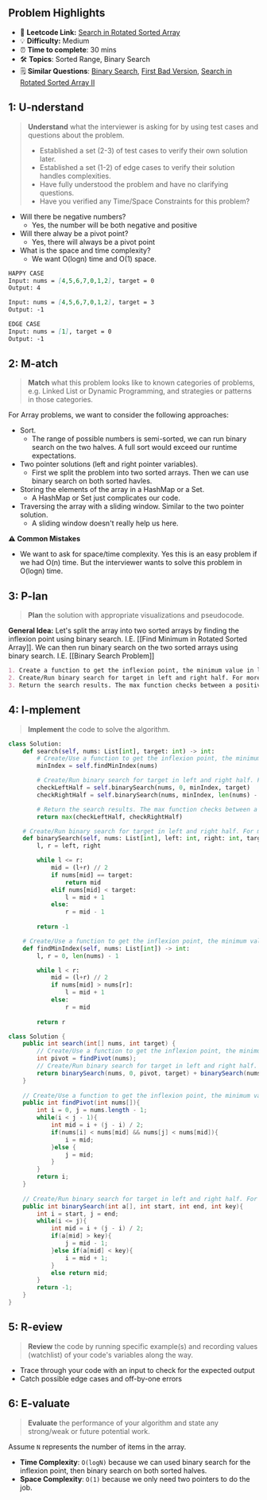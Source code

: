 ## Problem Highlights

* 🔗 **Leetcode Link:** [Search in Rotated Sorted Array](https://leetcode.com/problems/search-in-rotated-sorted-array/)
* 💡 **Difficulty:** Medium
* ⏰ **Time to complete**: 30 mins
* 🛠️ **Topics**: Sorted Range, Binary Search 
* 🗒️ **Similar Questions**: [Binary Search](https://leetcode.com/problems/binary-search/), [First Bad Version](https://leetcode.com/problems/first-bad-version/), [Search in Rotated Sorted Array II](https://leetcode.com/problems/search-in-rotated-sorted-array-ii/)
    
## 1: U-nderstand
 
> **Understand** what the interviewer is asking for by using test cases and questions about the problem.
> 
> - Established a set (2-3) of test cases to verify their own solution later.
> - Established a set (1-2) of edge cases to verify their solution handles complexities.
> - Have fully understood the problem and have no clarifying questions.
> - Have you verified any Time/Space Constraints for this problem?

- Will there be negative numbers?
    - Yes, the number will be both negative and positive
- Will there alway be a pivot point?
    - Yes, there will always be a pivot point
- What is the space and time complexity?
    - We want O(logn) time and O(1) space. 


```markdown
HAPPY CASE
Input: nums = [4,5,6,7,0,1,2], target = 0
Output: 4

Input: nums = [4,5,6,7,0,1,2], target = 3
Output: -1

EDGE CASE
Input: nums = [1], target = 0
Output: -1
```   
    
## 2: M-atch

<!-- See https://docs.google.com/document/d/1hYT1hoOJ6pFIt8A5q-PIZmYP7pB4WqlzyUJgFx9x2mY/edit#heading=h.ya2de4n4zsds for list of algorithms based on question type-->

> **Match** what this problem looks like to known categories of problems, e.g. Linked List or Dynamic Programming, and strategies or patterns in those categories.

For Array problems, we want to consider the following approaches:

- Sort. 
    - The range of possible numbers is semi-sorted, we can run binary search on the two halves. A full sort would exceed our runtime expectations.
- Two pointer solutions (left and right pointer variables). 
    - First we split the problem into two sorted arrays. Then we can use binary search on both sorted havles. 
- Storing the elements of the array in a HashMap or a Set. 
    - A HashMap or Set just complicates our code.
- Traversing the array with a sliding window. Similar to the two pointer solution. 
    - A sliding window doesn't really help us here.

**⚠️ Common Mistakes**

* We want to ask for space/time complexity. Yes this is an easy problem if we had O(n) time. But the interviewer wants to solve this problem in O(logn) time.


## 3: P-lan

> **Plan** the solution with appropriate visualizations and pseudocode.

**General Idea:** Let's split the array into two sorted arrays by finding the inflexion point using binary search. I.E. [[Find Minimum in Rotated Sorted Array]]. We can then run binary search on the two sorted arrays using binary search. I.E. [[Binary Search Problem]]


```markdown
1. Create a function to get the inflexion point, the minimum value in list. For more details see [[Find Minimum in Rotated Sorted Array]]
2. Create/Run binary search for target in left and right half. For more details see [[Binary Search Problem]]
3. Return the search results. The max function checks between a positive value(found index) vs negative value(not found index).
```

## 4: I-mplement

> **Implement** the code to solve the algorithm.

```python
class Solution:
    def search(self, nums: List[int], target: int) -> int:
        # Create/Use a function to get the inflexion point, the minimum value in list. For more details see [[Find Minimum in Rotated Sorted Array]]
        minIndex = self.findMinIndex(nums)

        # Create/Run binary search for target in left and right half. For more details see [[Binary Search Problem]]
        checkLeftHalf = self.binarySearch(nums, 0, minIndex, target)
        checkRightHalf = self.binarySearch(nums, minIndex, len(nums) - 1, target)

        # Return the search results. The max function checks between a positive value(found index) vs negative value(not found index).
        return max(checkLeftHalf, checkRightHalf)

    # Create/Run binary search for target in left and right half. For more details see [[Binary Search Problem]]
    def binarySearch(self, nums: List[int], left: int, right: int, target: int) -> int:
        l, r = left, right

        while l <= r:
            mid = (l+r) // 2
            if nums[mid] == target:
                return mid
            elif nums[mid] < target:
                l = mid + 1
            else:
                r = mid - 1
            
        return -1 

    # Create/Use a function to get the inflexion point, the minimum value in list. For more details see [[Find Minimum in Rotated Sorted Array]]
    def findMinIndex(self, nums: List[int]) -> int:
        l, r = 0, len(nums) - 1

        while l < r:
            mid = (l+r) // 2
            if nums[mid] > nums[r]:
                l = mid + 1
            else:
                r = mid
        
        return r
```
```java
class Solution {
	public int search(int[] nums, int target) {
		// Create/Use a function to get the inflexion point, the minimum value in list. For more details see [[Find Minimum in Rotated Sorted Array]]
		int pivot = findPivot(nums);
		// Create/Run binary search for target in left and right half. For more details see [[Binary Search Problem]]
		return binarySearch(nums, 0, pivot, target) + binarySearch(nums, pivot + 1, nums.length - 1, target) + 1;
	}
	 	
	// Create/Use a function to get the inflexion point, the minimum value in list. For more details see [[Find Minimum in Rotated Sorted Array]]
	public int findPivot(int nums[]){
		int i = 0, j = nums.length - 1;
		while(i < j - 1){
			int mid = i + (j - i) / 2;
			if(nums[i] < nums[mid] && nums[j] < nums[mid]){
				i = mid;
			}else {
				j = mid;
			}
		}
		return i;
	}
	 	
	// Create/Run binary search for target in left and right half. For more details see [[Binary Search Problem]]
	public int binarySearch(int a[], int start, int end, int key){
		int i = start, j = end;
		while(i <= j){
			int mid = i + (j - i) / 2;
			if(a[mid] > key){
				j = mid - 1;
			}else if(a[mid] < key){
				i = mid + 1;
			}
			else return mid;
		}
		return -1;
	}
}
```
    
## 5: R-eview

> **Review** the code by running specific example(s) and recording values (watchlist) of your code's variables along the way.

- Trace through your code with an input to check for the expected output
- Catch possible edge cases and off-by-one errors

## 6: E-valuate

> **Evaluate** the performance of your algorithm and state any strong/weak or future potential work.

Assume `N` represents the number of items in the array.

* **Time Complexity**: `O(logN)` because we can used binary search for the inflexion point, then binary search on both sorted halves. 
* **Space Complexity**: `O(1)` because we only need two pointers to do the job.